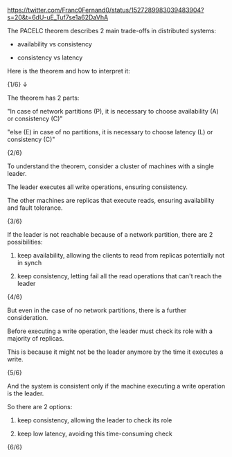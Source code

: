 https://twitter.com/Franc0Fernand0/status/1527289983039483904?s=20&t=6dU-uE_Tuf7se1a62DaVhA

The PACELC theorem describes 2 main trade-offs in distributed systems:

- availability vs consistency

- consistency vs latency

Here is the theorem and how to interpret it:

{1/6} ↓

The theorem has 2 parts:

"In case of network partitions (P), it is necessary to choose availability (A) or consistency (C)"

"else (E) in case of no  partitions, it is necessary to choose latency (L) or consistency (C)"

{2/6}

To understand the theorem, consider a cluster of machines with a single leader.

The leader executes all write operations, ensuring consistency.

The other machines are replicas that execute reads, ensuring availability and fault tolerance. 

{3/6}

If the leader is not reachable because of a network partition, there are 2 possibilities:

1. keep availability, allowing the clients to read from replicas potentially not in synch

2. keep consistency, letting fail all the read operations that can't reach the leader

{4/6}

But even in the case of no network partitions, there is a further consideration.

Before executing a write operation, the leader must check its role with a majority of replicas.

This is because it might not be the leader anymore by the time it executes a write.

{5/6}

And the system is consistent only if the machine executing a write operation is the leader.

So there are 2 options:

1. keep consistency, allowing the leader to check its role 

2. keep low latency, avoiding this time-consuming check

{6/6}
